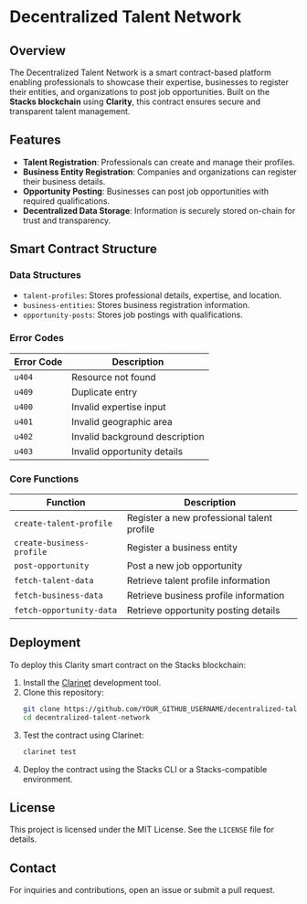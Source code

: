 # Decentralized Talent Network

## Overview
The Decentralized Talent Network is a smart contract-based platform enabling professionals to showcase their expertise, businesses to register their entities, and organizations to post job opportunities. Built on the **Stacks blockchain** using **Clarity**, this contract ensures secure and transparent talent management.

## Features
- **Talent Registration**: Professionals can create and manage their profiles.
- **Business Entity Registration**: Companies and organizations can register their business details.
- **Opportunity Posting**: Businesses can post job opportunities with required qualifications.
- **Decentralized Data Storage**: Information is securely stored on-chain for trust and transparency.

## Smart Contract Structure

### **Data Structures**
- `talent-profiles`: Stores professional details, expertise, and location.
- `business-entities`: Stores business registration information.
- `opportunity-posts`: Stores job postings with qualifications.

### **Error Codes**
| Error Code            | Description |
|----------------------|------------|
| `u404` | Resource not found |
| `u409` | Duplicate entry |
| `u400` | Invalid expertise input |
| `u401` | Invalid geographic area |
| `u402` | Invalid background description |
| `u403` | Invalid opportunity details |

### **Core Functions**
| Function | Description |
|----------|-------------|
| `create-talent-profile` | Register a new professional talent profile |
| `create-business-profile` | Register a business entity |
| `post-opportunity` | Post a new job opportunity |
| `fetch-talent-data` | Retrieve talent profile information |
| `fetch-business-data` | Retrieve business profile information |
| `fetch-opportunity-data` | Retrieve opportunity posting details |

## Deployment
To deploy this Clarity smart contract on the Stacks blockchain:
1. Install the [Clarinet](https://github.com/hirosystems/clarinet) development tool.
2. Clone this repository:
   ```sh
   git clone https://github.com/YOUR_GITHUB_USERNAME/decentralized-talent-network.git
   cd decentralized-talent-network
   ```
3. Test the contract using Clarinet:
   ```sh
   clarinet test
   ```
4. Deploy the contract using the Stacks CLI or a Stacks-compatible environment.

## License
This project is licensed under the MIT License. See the `LICENSE` file for details.

## Contact
For inquiries and contributions, open an issue or submit a pull request.